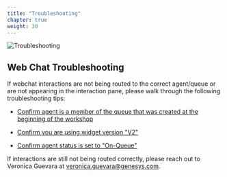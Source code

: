 ```yaml
---
title: "Troubleshooting"
chapter: true
weight: 30
---
```

![Troubleshooting](/images/Webchat3-768x300.jpg)

## Web Chat Troubleshooting 

If webchat interactions are not being routed to the correct agent/queue or are not appearing in the interaction pane, please walk through the following troubleshooting tips:

* [Confirm agent is a member of the queue that was created at the beginning of the workshop](https://workshop.genesys.com/workshops/gride-demo/040-inbound-voice/10_first.html)

* [Confirm you are using widget version "V2"](https://workshop.genesys.com/workshops/gride-demo/050-web-chat/10_first.html)

* [Confirm agent status is set to "On-Queue"](https://workshop.genesys.com/workshops/gride-demo/050-web-chat/20_second.html)

 If interactions are still not being routed correctly, please reach out to Veronica Guevara at veronica.guevara@genesys.com.